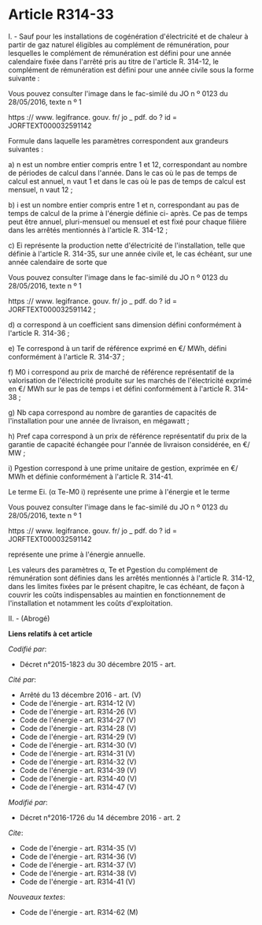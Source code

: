 # Article R314-33

I. - Sauf pour les installations de cogénération d'électricité et de chaleur à partir de gaz naturel éligibles au complément
de rémunération, pour lesquelles le complément de rémunération est défini pour une année calendaire fixée dans l'arrêté pris
au titre de l'article R. 314-12, le complément de rémunération est défini pour une année civile sous la forme suivante : 

Vous pouvez consulter l'image dans le fac-similé du JO n º 0123 du 28/05/2016, texte n º 1 

https :// www. legifrance. gouv. fr/ jo _ pdf. do ? id = JORFTEXT000032591142 

Formule dans laquelle les paramètres correspondent aux grandeurs suivantes : 

a) n est un nombre entier compris entre 1 et 12, correspondant au nombre de périodes de calcul dans l'année. Dans le cas où
le pas de temps de calcul est annuel, n vaut 1 et dans le cas où le pas de temps de calcul est mensuel, n vaut 12 ; 

b) i est un nombre entier compris entre 1 et n, correspondant au pas de temps de calcul de la prime à l'énergie définie ci-
après. Ce pas de temps peut être annuel, pluri-mensuel ou mensuel et est fixé pour chaque filière dans les arrêtés mentionnés
à l'article R. 314-12 ; 

c) Ei représente la production nette d'électricité de l'installation, telle que définie à l'article R. 314-35, sur une année
civile et, le cas échéant, sur une année calendaire de sorte que 

Vous pouvez consulter l'image dans le fac-similé du JO n º 0123 du 28/05/2016, texte n º 1 

https :// www. legifrance. gouv. fr/ jo _ pdf. do ? id = JORFTEXT000032591142 ; 

d) α correspond à un coefficient sans dimension défini conformément à l'article R. 314-36 ; 

e) Te correspond à un tarif de référence exprimé en €/ MWh, défini conformément à l'article R. 314-37 ; 

f) M0 i correspond au prix de marché de référence représentatif de la valorisation de l'électricité produite sur les marchés
de l'électricité exprimé en €/ MWh sur le pas de temps i et défini conformément à l'article R. 314-38 ; 

g) Nb capa correspond au nombre de garanties de capacités de l'installation pour une année de livraison, en mégawatt ; 

h) Pref capa correspond à un prix de référence représentatif du prix de la garantie de capacité échangée pour l'année de
livraison considérée, en €/ MW ; 

i) Pgestion correspond à une prime unitaire de gestion, exprimée en €/ MWh et définie conformément à l'article R. 314-41. 

Le terme Ei. (α Te-M0 i) représente une prime à l'énergie et le terme 

Vous pouvez consulter l'image dans le fac-similé du JO n º 0123 du 28/05/2016, texte n º 1 

https :// www. legifrance. gouv. fr/ jo _ pdf. do ? id = JORFTEXT000032591142 

représente une prime à l'énergie annuelle. 

Les valeurs des paramètres α, Te et Pgestion du complément de rémunération sont définies dans les arrêtés mentionnés à
l'article R. 314-12, dans les limites fixées par le présent chapitre, le cas échéant, de façon à couvrir les coûts
indispensables au maintien en fonctionnement de l'installation et notamment les coûts d'exploitation. 

II. - (Abrogé)

**Liens relatifs à cet article**

_Codifié par_:

  - Décret n°2015-1823 du 30 décembre 2015 - art.

_Cité par_:

  - Arrêté du 13 décembre 2016 - art. (V)
  - Code de l'énergie - art. R314-12 (V)
  - Code de l'énergie - art. R314-26 (V)
  - Code de l'énergie - art. R314-27 (V)
  - Code de l'énergie - art. R314-28 (V)
  - Code de l'énergie - art. R314-29 (V)
  - Code de l'énergie - art. R314-30 (V)
  - Code de l'énergie - art. R314-31 (V)
  - Code de l'énergie - art. R314-32 (V)
  - Code de l'énergie - art. R314-39 (V)
  - Code de l'énergie - art. R314-40 (V)
  - Code de l'énergie - art. R314-47 (V)

_Modifié par_:

  - Décret n°2016-1726 du 14 décembre 2016 - art. 2

_Cite_:

  - Code de l'énergie - art. R314-35 (V)
  - Code de l'énergie - art. R314-36 (V)
  - Code de l'énergie - art. R314-37 (V)
  - Code de l'énergie - art. R314-38 (V)
  - Code de l'énergie - art. R314-41 (V)

_Nouveaux textes_:

  - Code de l'énergie - art. R314-62 (M)
